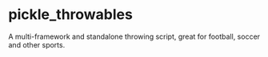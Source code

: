 # pickle_throwables
A multi-framework and standalone throwing script, great for football, soccer and other sports.
